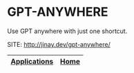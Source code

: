 # GPT-ANYWHERE

 Use GPT anywhere with just one shortcut.

 SITE: http://jinay.dev/gpt-anywhere/

 | [Applications](https://portable-linux-apps.github.io/apps.html) | [Home](https://portable-linux-apps.github.io)
 | --- | --- |
